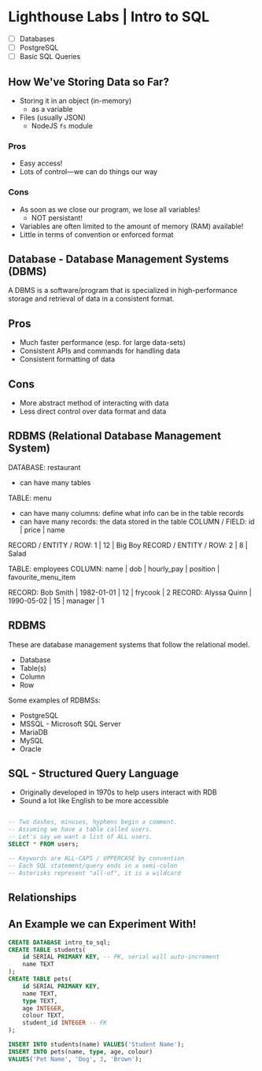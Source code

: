 # Lighthouse Labs | Intro to SQL

* [ ] Databases
* [ ] PostgreSQL
* [ ] Basic SQL Queries

## How We've Storing Data so Far?

* Storing it in an object (in-memory)
    * as a variable
* Files (usually JSON)
    * NodeJS `fs` module

### Pros

* Easy access!
* Lots of control—we can do things our way

### Cons

* As soon as we close our program, we lose all variables!
    * NOT persistant!
* Variables are often limited to the amount of memory (RAM) available!
* Little in terms of convention or enforced format

## Database - Database Management Systems (DBMS)

A DBMS is a software/program that is specialized in high-performance storage and retrieval of data in a consistent format.

## Pros

* Much faster performance (esp. for large data-sets)
* Consistent APIs and commands for handling data
* Consistent formatting of data

## Cons

* More abstract method of interacting with data
* Less direct control over data format and data

## RDBMS (Relational Database Management System)

DATABASE:                  restaurant
* can have many tables

TABLE:                        menu
* can have many columns: define what info can be in the table records
* can have many records: the data stored in the table
COLUMN / FIELD:         id |   price   |     name

RECORD / ENTITY / ROW:   1 |     12    |    Big Boy
RECORD / ENTITY / ROW:   2 |     8     |    Salad

TABLE:                  employees
COLUMN:    name       |    dob      |  hourly_pay   |  position  | favourite_menu_item

RECORD:  Bob Smith    |  1982-01-01 |  12           | frycook    | 2
RECORD:  Alyssa Quinn |  1990-05-02 |  15           | manager    | 1

## RDBMS

These are database management systems that follow the relational model.

* Database
* Table(s)
* Column
* Row

Some examples of RDBMSs:

* PostgreSQL
* MSSQL - Microsoft SQL Server
* MariaDB
* MySQL
* Oracle

## SQL - Structured Query Language

* Originally developed in 1970s to help users interact with RDB
* Sound a lot like English to be more accessible

```SQL

-- Two dashes, minuses, hyphens begin a comment.
-- Assuming we have a table called users.
-- Let's say we want a list of ALL users.
SELECT * FROM users;

-- Keywords are ALL-CAPS / UPPERCASE by convention
-- Each SQL statement/query ends in a semi-colon
-- Asterisks represent "all-of", it is a wildcard

```

## Relationships



## An Example we can Experiment With!

```SQL
CREATE DATABASE intro_to_sql;
CREATE TABLE students(
    id SERIAL PRIMARY KEY, -- PK, serial will auto-increment
    name TEXT
);
CREATE TABLE pets(
    id SERIAL PRIMARY KEY,
    name TEXT,
    type TEXT,
    age INTEGER,
    colour TEXT,
    student_id INTEGER -- FK
);

INSERT INTO students(name) VALUES('Student Name');
INSERT INTO pets(name, type, age, colour)
VALUES('Pet Name', 'Dog', 3, 'Brown');
```

